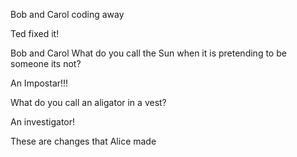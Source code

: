 Bob and Carol coding away 

Ted fixed it!

Bob and Carol
What do you call the Sun when it is pretending to be someone its not?

An Impostar!!!

What do you call an aligator in a vest?

An investigator!

These are changes that Alice made